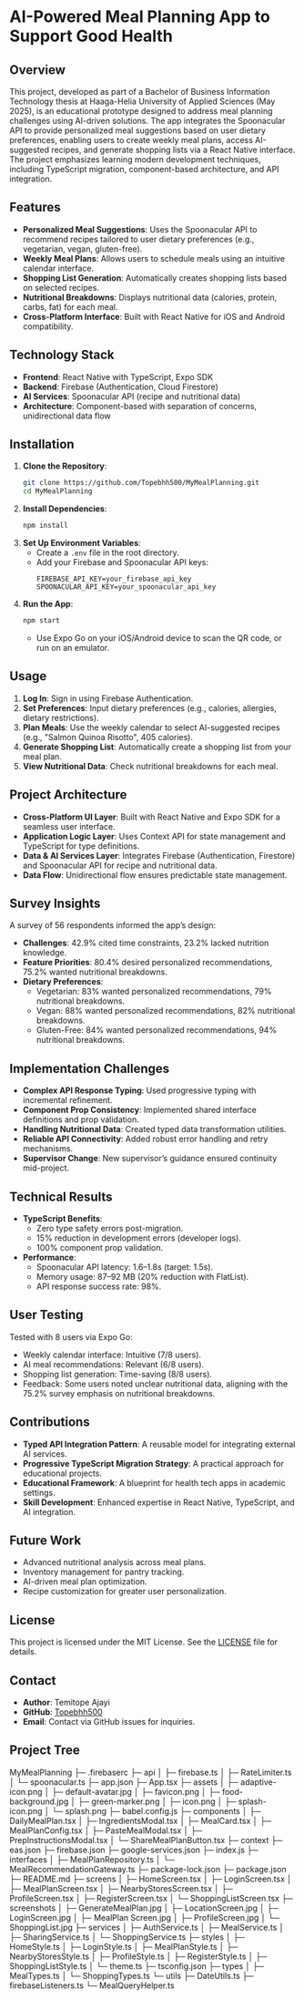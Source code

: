 # AI-Powered Meal Planning App to Support Good Health

## Overview

This project, developed as part of a Bachelor of Business Information Technology thesis at Haaga-Helia University of Applied Sciences (May 2025), is an educational prototype designed to address meal planning challenges using AI-driven solutions. The app integrates the Spoonacular API to provide personalized meal suggestions based on user dietary preferences, enabling users to create weekly meal plans, access AI-suggested recipes, and generate shopping lists via a React Native interface. The project emphasizes learning modern development techniques, including TypeScript migration, component-based architecture, and API integration.

## Features

- **Personalized Meal Suggestions**: Uses the Spoonacular API to recommend recipes tailored to user dietary preferences (e.g., vegetarian, vegan, gluten-free).
- **Weekly Meal Plans**: Allows users to schedule meals using an intuitive calendar interface.
- **Shopping List Generation**: Automatically creates shopping lists based on selected recipes.
- **Nutritional Breakdowns**: Displays nutritional data (calories, protein, carbs, fat) for each meal.
- **Cross-Platform Interface**: Built with React Native for iOS and Android compatibility.

## Technology Stack

- **Frontend**: React Native with TypeScript, Expo SDK
- **Backend**: Firebase (Authentication, Cloud Firestore)
- **AI Services**: Spoonacular API (recipe and nutritional data)
- **Architecture**: Component-based with separation of concerns, unidirectional data flow

## Installation

1. **Clone the Repository**:
   ```bash
   git clone https://github.com/Topebhh500/MyMealPlanning.git
   cd MyMealPlanning
   ```
2. **Install Dependencies**:
   ```bash
   npm install
   ```
3. **Set Up Environment Variables**:
   - Create a `.env` file in the root directory.
   - Add your Firebase and Spoonacular API keys:
     ```
     FIREBASE_API_KEY=your_firebase_api_key
     SPOONACULAR_API_KEY=your_spoonacular_api_key
     ```
4. **Run the App**:
   ```bash
   npm start
   ```
   - Use Expo Go on your iOS/Android device to scan the QR code, or run on an emulator.

## Usage

1. **Log In**: Sign in using Firebase Authentication.
2. **Set Preferences**: Input dietary preferences (e.g., calories, allergies, dietary restrictions).
3. **Plan Meals**: Use the weekly calendar to select AI-suggested recipes (e.g., "Salmon Quinoa Risotto", 405 calories).
4. **Generate Shopping List**: Automatically create a shopping list from your meal plan.
5. **View Nutritional Data**: Check nutritional breakdowns for each meal.

## Project Architecture

- **Cross-Platform UI Layer**: Built with React Native and Expo SDK for a seamless user interface.
- **Application Logic Layer**: Uses Context API for state management and TypeScript for type definitions.
- **Data & AI Services Layer**: Integrates Firebase (Authentication, Firestore) and Spoonacular API for recipe and nutritional data.
- **Data Flow**: Unidirectional flow ensures predictable state management.

## Survey Insights

A survey of 56 respondents informed the app’s design:

- **Challenges**: 42.9% cited time constraints, 23.2% lacked nutrition knowledge.
- **Feature Priorities**: 80.4% desired personalized recommendations, 75.2% wanted nutritional breakdowns.
- **Dietary Preferences**:
  - Vegetarian: 83% wanted personalized recommendations, 79% nutritional breakdowns.
  - Vegan: 88% wanted personalized recommendations, 82% nutritional breakdowns.
  - Gluten-Free: 84% wanted personalized recommendations, 94% nutritional breakdowns.

## Implementation Challenges

- **Complex API Response Typing**: Used progressive typing with incremental refinement.
- **Component Prop Consistency**: Implemented shared interface definitions and prop validation.
- **Handling Nutritional Data**: Created typed data transformation utilities.
- **Reliable API Connectivity**: Added robust error handling and retry mechanisms.
- **Supervisor Change**: New supervisor’s guidance ensured continuity mid-project.

## Technical Results

- **TypeScript Benefits**:
  - Zero type safety errors post-migration.
  - 15% reduction in development errors (developer logs).
  - 100% component prop validation.
- **Performance**:
  - Spoonacular API latency: 1.6–1.8s (target: 1.5s).
  - Memory usage: 87–92 MB (20% reduction with FlatList).
  - API response success rate: 98%.

## User Testing

Tested with 8 users via Expo Go:

- Weekly calendar interface: Intuitive (7/8 users).
- AI meal recommendations: Relevant (6/8 users).
- Shopping list generation: Time-saving (8/8 users).
- Feedback: Some users noted unclear nutritional data, aligning with the 75.2% survey emphasis on nutritional breakdowns.

## Contributions

- **Typed API Integration Pattern**: A reusable model for integrating external AI services.
- **Progressive TypeScript Migration Strategy**: A practical approach for educational projects.
- **Educational Framework**: A blueprint for health tech apps in academic settings.
- **Skill Development**: Enhanced expertise in React Native, TypeScript, and AI integration.

## Future Work

- Advanced nutritional analysis across meal plans.
- Inventory management for pantry tracking.
- AI-driven meal plan optimization.
- Recipe customization for greater user personalization.

## License

This project is licensed under the MIT License. See the [LICENSE](LICENSE) file for details.

## Contact

- **Author**: Temitope Ajayi
- **GitHub**: [Topebhh500](https://github.com/Topebhh500)
- **Email**: Contact via GitHub issues for inquiries.

## Project Tree

MyMealPlanning
├─ .firebaserc
├─ api
│ ├─ firebase.ts
│ ├─ RateLimiter.ts
│ └─ spoonacular.ts
├─ app.json
├─ App.tsx
├─ assets
│ ├─ adaptive-icon.png
│ ├─ default-avatar.jpg
│ ├─ favicon.png
│ ├─ food-background.jpg
│ ├─ green-marker.png
│ ├─ icon.png
│ ├─ splash-icon.png
│ └─ splash.png
├─ babel.config.js
├─ components
│ ├─ DailyMealPlan.tsx
│ ├─ IngredientsModal.tsx
│ ├─ MealCard.tsx
│ ├─ MealPlanConfig.tsx
│ ├─ PasteMealModal.tsx
│ ├─ PrepInstructionsModal.tsx
│ └─ ShareMealPlanButton.tsx
├─ context
├─ eas.json
├─ firebase.json
├─ google-services.json
├─ index.js
├─ interfaces
│ ├─ MealPlanRepository.ts
│ └─ MealRecommendationGateway.ts
├─ package-lock.json
├─ package.json
├─ README.md
├─ screens
│ ├─ HomeScreen.tsx
│ ├─ LoginScreen.tsx
│ ├─ MealPlanScreen.tsx
│ ├─ NearbyStoresScreen.tsx
│ ├─ ProfileScreen.tsx
│ ├─ RegisterScreen.tsx
│ └─ ShoppingListScreen.tsx
├─ screenshots
│ ├─ GenerateMealPlan.jpg
│ ├─ LocationScreen.jpg
│ ├─ LoginScreen.jpg
│ ├─ MealPlan Screen.jpg
│ ├─ ProfileScreen.jpg
│ └─ ShoppingList.jpg
├─ services
│ ├─ AuthService.ts
│ ├─ MealService.ts
│ ├─ SharingService.ts
│ └─ ShoppingService.ts
├─ styles
│ ├─ HomeStyle.ts
│ ├─ LoginStyle.ts
│ ├─ MealPlanStyle.ts
│ ├─ NearbyStoresStyle.ts
│ ├─ ProfileStyle.ts
│ ├─ RegisterStyle.ts
│ ├─ ShoppingListStyle.ts
│ └─ theme.ts
├─ tsconfig.json
├─ types
│ ├─ MealTypes.ts
│ └─ ShoppingTypes.ts
└─ utils
├─ DateUtils.ts
├─ firebaseListeners.ts
└─ MealQueryHelper.ts

```

```
